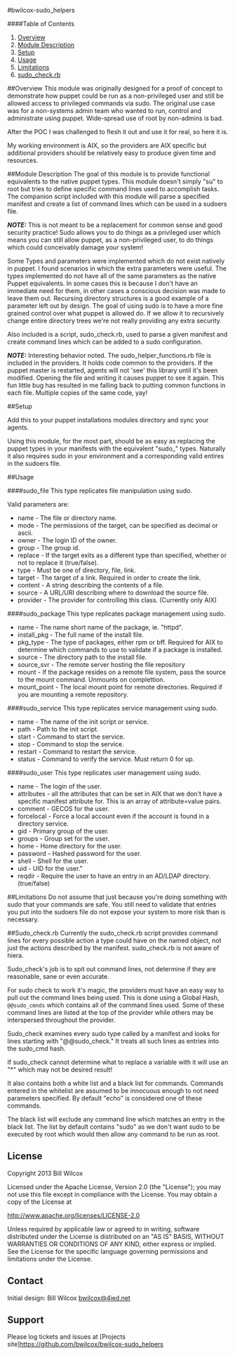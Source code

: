 #bwilcox-sudo_helpers

####Table of Contents
1. [Overview](#overview)
2. [Module Description](#module-description)
3. [Setup](#setup)
4. [Usage](#usage)
5. [Limitations](#limitations)
6. [sudo_check.rb](#sudo_check)

##Overview<a id="overview"></a>
This module was originally designed for a proof of concept to 
demonstrate how puppet could be run as a non-privileged user and 
still be allowed access to privileged commands via sudo.  The original use 
case was for a non-systems admin team who wanted to run, control and administrate
using puppet.  Wide-spread use of root by non-admins is bad.

After the POC I was challenged to flesh it out and use it for real, so here it is.

My working environment is AIX, so the providers are AIX specific but additional
providers should be relatively easy to produce given time and resources.

##Module Description<a id="module-description"></a>
The goal of this module is to provide functional equivalents to the native
puppet types. This module doesn't simply "su" to root but tries to define 
specific command lines used to accomplish tasks.  The companion script included
with this module will parse a specified manifest and create a list of 
command lines which can be used in a sudoers file.

***NOTE:***  This is not meant to be a replacement for common sense and good 
security practice!  Sudo allows you to do things as a privileged user which
means you can still allow puppet, as a non-privileged user, to do things 
which could conceivably damage your system!

Some Types and parameters were implemented which do not
exist natively in puppet.  I found scenarios in which the extra parameters
were useful.  The types implemented do not have all of the
same parameters as the native Puppet equivalents.  In some cases 
this is because I don't have an immediate need for them, in other cases
a conscious decision was made to leave them out.  Recursing directory structures
is a good example of a parameter left out by design.  The goal of using sudo
is to have a more fine grained control over what puppet is allowed do.  If we allow
it to recursively change entire directory trees we're not really providing
any extra security.

Also included is a script, sudo_check.rb,  used to parse a given manifest and
create command lines which can be added to a sudo configuration.

***NOTE:*** Interesting behavior noted.  The sudo_helper_functions.rb file is 
included in the providers.  It holds code common to the providers.  If the puppet
master is restarted, agents will not 'see' this library until it's been modified. 
Opening the file and writing it causes puppet to see it again.  This fun little 
bug has resulted in me falling back to putting common functions in each file. 
Multiple copies of the same code, yay!

##Setup<a id="setup"></a>

Add this to your puppet installations modules directory and sync your agents.

Using this module, for the most part, should be as easy as replacing the puppet
types in your manifests with the equivalent "sudo_" types.  Naturally it also
requires sudo in your environment and a corresponding valid entires in the sudoers
file.

##Usage<a id="useage"></a>

####sudo_file
This type replicates file manipulation using sudo.

Valid parameters are:

* name - The file or directory name.
* mode - The permissions of the target, can be specified as decimal or ascii.
* owner - The login ID of the owner.
* group - The group id.
* replace - If the target exits as a different type than specified, whether or not to replace it (true/false).
* type - Must be one of directory, file, link.
* target - The target of a link. Required in order to create the link.
* content - A string describing the contents of a file.
* source - A URL/URI describing where to download the source file.
* provider - The provider for controlling this class. (Currently only AIX)

####sudo_package
This type replicates package management using sudo.

* name - The name short name of the package, ie. "httpd".
* install_pkg - The full name of the install file.
* pkg_type - The type of packages, either rpm or bff. Required for AIX to determine which commands to use to validate if a package is installed.
* source - The directory path to the install file.
* source_svr - The remote server hosting the file repository
* mount - If the package resides on a remote file system, pass the source to the mount command.  Unmounts on complettion.
* mount_point - The local mount point for remote directories. Required if you are mounting a remote repository.

####sudo_service
This type replicates service management using sudo.

* name - The name of the init script or service.
* path - Path to the init script.
* start - Command to start the service.
* stop - Command to stop the service.
* restart - Command to restart the service.
* status - Command to verify the service. Must return 0 for up.

####sudo_user
This type replicates user management using sudo.

* name - The login of the user.
* attributes - all the attributes that can be set in AIX that we don't have a specific manifest attribute for. This is an array of attribute=value pairs.
* comment - GECOS for the user.
* forcelocal - Force a local account even if the account is found in a directory service.
* gid - Primary group of the user.
* groups - Group set for the user.
* home - Home directory for the user.
* password - Hashed password for the user.
* shell - Shell for the user.
* uid - UID for the user."
* reqdir - Require the user to have an entry in an AD/LDAP directory. (true/false)

##Limitations<a id="limitations"></a>
Do not assume that just because you're doing something with sudo that your
commands are safe.  You still need to validate that entries you put into the
sudoers file do not expose your system to more risk than is necessary.

##Sudo_check.rb<a id="sudo_check"></a>
Currently the sudo_check.rb script provides command lines for 
every possible action a type could have on the named object, not just the 
actions described by the manifest.  sudo_check.rb is not aware of hiera.

Sudo_check's job is to spit out command lines, not determine if they are
reasonable, sane or even accurate.

For sudo check to work it's magic, the providers must have an easy
way to pull out the command lines being used.  This is done using
a Global Hash, ```@@sudo_cmnds``` which contains all of the command lines
used.  Some of these command lines are listed at the top of the provider while 
others may be interspersed throughout the provider.

Sudo_check examines every sudo type called by a manifest and looks for 
lines starting with "@@sudo_check." It treats all such lines as entries 
into the sudo_cmd hash.

If sudo_check cannot determine what to replace a variable with it will use
an "*" which may not be desired result!

It also contains both a white list and a black list for commands.  Commands entered
in the whitelist are assumed to be innocuous enough to not need parameters specified.
By default "echo" is considered one of these commands.

The black list will exclude any command line which matches an entry in the black
list.  The list by default contains "sudo" as we don't want sudo to be executed 
by root which would then allow any command to be run as root.

License
-------
Copyright 2013 Bill Wilcox

Licensed under the Apache License, Version 2.0 (the "License");
you may not use this file except in compliance with the License.
You may obtain a copy of the License at

  http://www.apache.org/licenses/LICENSE-2.0

Unless required by applicable law or agreed to in writing, software
distributed under the License is distributed on an "AS IS" BASIS,
WITHOUT WARRANTIES OR CONDITIONS OF ANY KIND, either express or implied.
See the License for the specific language governing permissions and
limitations under the License.

Contact
-------

Initial design:  Bill Wilcox  bwilcox@4ied.net

Support
-------

Please log tickets and issues at [Projects site]https://github.com/bwilcox/bwilcox-sudo_helpers
